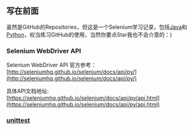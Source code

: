 ﻿## 写在前面
虽然是GitHub的Repositories，但这是一个Selenium学习记录，包括[Java](https://github.com/weimo110/TheSelenium/blob/master/JavaBlog.md)和[Python](https://github.com/weimo110/TheSelenium/blob/master/PythonBlog.md)，权当练习GitHub的使用，当然你要点Star我也不会介意的：)  

### Selenium WebDriver API
Selenium WebDriver API 官方参考：[http://seleniumhq.github.io/selenium/docs/api/py/](http://seleniumhq.github.io/selenium/docs/api/py/)
  
具体API文档地址:[https://seleniumhq.github.io/selenium/docs/api/py/api.html](https://seleniumhq.github.io/selenium/docs/api/py/api.html)  
### [unittest](https://github.com/weimo110/TheSelenium/blob/master/unittest.md)
